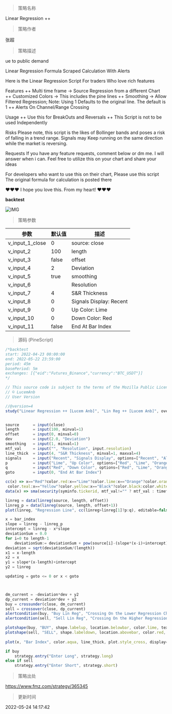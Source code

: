 
> 策略名称

Linear Regression ++

> 策略作者

张超

> 策略描述

ue to public demand

Linear Regression Formula
Scraped Calculation With Alerts

Here is the Linear Regression Script For traders Who love rich features

Features
++ Multi time frame -> Source Regression from a different Chart
++ Customized Colors -> This includes the pine lines
++ Smoothing -> Allow Filtered Regression; Note: Using 1 Defaults to the original line. The default is 1
++ Alerts On Channel/Range Crossing


Usage
++ Use this for BreakOuts and Reversals
++ This Script is not to be used Independently


Risks
Please note, this script is the likes of Bollinger bands and poses a risk of falling in a trend range.
Signals may Keep running on the same direction while the market is reversing.


Requests
If you have any feature requests, comment below or dm me. I will answer when i can.
Feel free to utilize this on your chart and share your ideas


For developers who want to use this on their chart, Please use this script
The original formula for calculation is posted there


❤❤❤ I hope you love this. From my heart! ❤❤❤

**backtest**

 ![IMG](https://www.fmz.com/upload/asset/12d9252c09f58fd6c73.png) 

> 策略参数



|参数|默认值|描述|
|----|----|----|
|v_input_1_close|0|source: close|high|low|open|hl2|hlc3|hlcc4|ohlc4|
|v_input_2|100|length|
|v_input_3|false|offset|
|v_input_4|2|Deviation|
|v_input_5|true|smoothing|
|v_input_6||Resolution|
|v_input_7|4|S&R Thickness|
|v_input_8|0|Signals Display: Recent|All|
|v_input_9|0|Up Color: Lime|Red|Orange|Teal|Yellow|White|Black|
|v_input_10|0|Down Color: Red|Lime|Orange|Teal|Yellow|White|Black|
|v_input_11|false|End At Bar Index|


> 源码 (PineScript)

``` javascript
/*backtest
start: 2022-04-23 00:00:00
end: 2022-05-22 23:59:00
period: 45m
basePeriod: 5m
exchanges: [{"eid":"Futures_Binance","currency":"BTC_USDT"}]
*/

// This source code is subject to the terms of the Mozilla Public License 2.0 at https://mozilla.org/MPL/2.0/
// © LucemAnb
// User Version

//@version=4
study("Linear Regression ++ [Lucem Anb]", "Lin Reg ++ [Lucem Anb]", overlay=true)


source      = input(close)
length      = input(100, minval=1)
offset      = input(0, minval=0)
dev         = input(2.0, "Deviation")
smoothing   = input(1, minval=1)
mtf_val     = input("", "Resolution", input.resolution)
line_thick  = input(4, "S&R Thickness", minval=1, maxval=4)
signals     = input("Recent", "Signals Display", options=["Recent", "All"])
p           = input("Lime", "Up Color", options=["Red", "Lime", "Orange", "Teal", "Yellow", "White", "Black"])
q           = input("Red", "Down Color", options=["Red", "Lime", "Orange", "Teal", "Yellow", "White", "Black"])
goto        = input(0, "End At Bar Index")

cc(x) => x=="Red"?color.red:x=="Lime"?color.lime:x=="Orange"?color.orange:x=="Teal"?
 color.teal:x=="Yellow"?color.yellow:x=="Black"?color.black:color.white
data(x) => sma(security(syminfo.tickerid, mtf_val!="" ? mtf_val : timeframe.period, x), smoothing)

linreg = data(linreg(source, length, offset))
linreg_p = data(linreg(source, length, offset+1))
plot(linreg, "Regression Line", cc(linreg>linreg[1]?p:q), editable=false)

x = bar_index
slope = linreg - linreg_p
intercept = linreg - x*slope
deviationSum = 0.0
for i=0 to length-1
    deviationSum:= deviationSum + pow(source[i]-(slope*(x-i)+intercept), 2)  
deviation = sqrt(deviationSum/(length))
x1 = x-length
x2 = x
y1 = slope*(x-length)+intercept
y2 = linreg

updating = goto <= 0 or x < goto



dm_current = -deviation*dev + y2
dp_current = deviation*dev + y2
buy = crossunder(close, dm_current)
sell = crossover(close, dp_current)
alertcondition(buy, "Buy Lin Reg", "Crossing On the Lower Regression Channel")
alertcondition(sell, "Sell Lin Reg", "Crossing On the Higher Regression Channel")

plotshape(buy, "BUY", shape.labelup, location.belowbar, color.lime, text='BUY', textcolor=color.black, show_last=signals=="All"?99999999:length)
plotshape(sell, "SELL", shape.labeldown, location.abovebar, color.red, text='SELL', textcolor=color.white, show_last=signals=="All"?99999999:length)
    
plot(x, "Bar Index", color.aqua, line_thick, plot.style_cross, display=display.none)

if buy
    strategy.entry("Enter Long", strategy.long)
else if sell
    strategy.entry("Enter Short", strategy.short)
```

> 策略出处

https://www.fmz.com/strategy/365345

> 更新时间

2022-05-24 14:17:42
